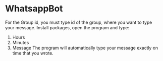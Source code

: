 # WhatsappBot
For the Group id, you must type id of the group, where you want to type your message.
Install packages, open the program and type:
1) Hours
2) Minutes
3) Message
The program will automatically type your message exactly on time that you wrote.
